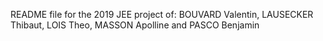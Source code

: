 README file for the 2019 JEE project of:
BOUVARD Valentin, LAUSECKER Thibaut, LOIS Theo, MASSON Apolline and PASCO Benjamin
